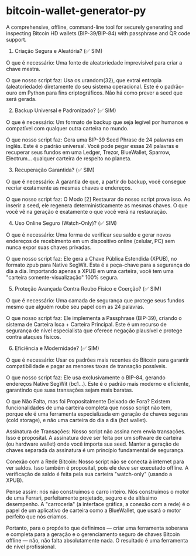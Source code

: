 # bitcoin-wallet-generator-py
A comprehensive, offline, command-line tool for securely generating and inspecting Bitcoin HD wallets (BIP-39/BIP-84) with passphrase and QR code support.
1. Criação Segura e Aleatória? (✅ SIM)

O que é necessário: Uma fonte de aleatoriedade imprevisível para criar a chave mestra.

O que nosso script faz: Usa os.urandom(32), que extrai entropia (aleatoriedade) diretamente do seu sistema operacional. Este é o padrão-ouro em Python para fins criptográficos. Não há como prever a seed que será gerada.

2. Backup Universal e Padronizado? (✅ SIM)

O que é necessário: Um formato de backup que seja legível por humanos e compatível com qualquer outra carteira no mundo.

O que nosso script faz: Gera uma BIP-39 Seed Phrase de 24 palavras em inglês. Este é o padrão universal. Você pode pegar essas 24 palavras e recuperar seus fundos em uma Ledger, Trezor, BlueWallet, Sparrow, Electrum... qualquer carteira de respeito no planeta.

3. Recuperação Garantida? (✅ SIM)

O que é necessário: A garantia de que, a partir do backup, você consegue recriar exatamente as mesmas chaves e endereços.

O que nosso script faz: O Modo [2] Restaurar do nosso script prova isso. Ao inserir a seed, ele regenera deterministicamente as mesmas chaves. O que você vê na geração é exatamente o que você verá na restauração.

4. Uso Online Seguro (Watch-Only)? (✅ SIM)

O que é necessário: Uma forma de verificar seu saldo e gerar novos endereços de recebimento em um dispositivo online (celular, PC) sem nunca expor suas chaves privadas.

O que nosso script faz: Ele gera a Chave Pública Estendida (XPUB), no formato zpub para Native SegWit. Esta é a peça-chave para a segurança do dia a dia. Importando apenas a XPUB em uma carteira, você tem uma "carteira somente-visualização" 100% segura.

5. Proteção Avançada Contra Roubo Físico e Coerção? (✅ SIM)

O que é necessário: Uma camada de segurança que protege seus fundos mesmo que alguém roube seu papel com as 24 palavras.

O que nosso script faz: Ele implementa a Passphrase (BIP-39), criando o sistema de Carteira Isca + Carteira Principal. Este é um recurso de segurança de nível especialista que oferece negação plausível e protege contra ataques físicos.

6. Eficiência e Modernidade? (✅ SIM)

O que é necessário: Usar os padrões mais recentes do Bitcoin para garantir compatibilidade e pagar as menores taxas de transação possíveis.

O que nosso script faz: Ele usa exclusivamente o BIP-84, gerando endereços Native SegWit (bc1...). Este é o padrão mais moderno e eficiente, garantindo que suas transações sejam mais baratas.

O que Não Falta, mas foi Propositalmente Deixado de Fora?
Existem funcionalidades de uma carteira completa que nosso script não tem, porque ele é uma ferramenta especializada em geração de chaves seguras (cold storage), e não uma carteira do dia a dia (hot wallet).

Assinatura de Transações: Nosso script não assina nem envia transações. Isso é proposital. A assinatura deve ser feita por um software de carteira (ou hardware wallet) onde você importa sua seed. Manter a geração de chaves separada da assinatura é um princípio fundamental de segurança.

Conexão com a Rede Bitcoin: Nosso script não se conecta à internet para ver saldos. Isso também é proposital, pois ele deve ser executado offline. A verificação de saldo é feita pela sua carteira "watch-only" (usando a XPUB).

Pense assim: nós não construímos o carro inteiro. Nós construímos o motor de uma Ferrari, perfeitamente projetado, seguro e de altíssimo desempenho. A "carroceria" (a interface gráfica, a conexão com a rede) é o papel de um aplicativo de carteira como a BlueWallet, que usará o motor perfeito que nós criamos.

Portanto, para o propósito que definimos — criar uma ferramenta soberana e completa para a geração e o gerenciamento seguro de chaves Bitcoin offline — não, não falta absolutamente nada. O resultado é uma ferramenta de nível profissional.







